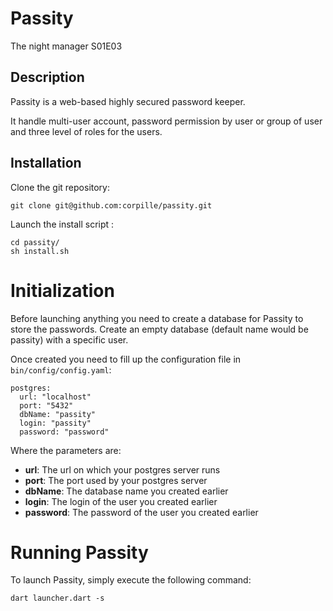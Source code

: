 # Passity
The night manager S01E03
## Description

Passity is a web-based highly secured password keeper.

It handle multi-user account, password permission by user or group of user and
three level of roles for the users.

## Installation

Clone the git repository:
```
git clone git@github.com:corpille/passity.git
```

Launch the install script :
```
cd passity/
sh install.sh
```

# Initialization

Before launching anything you need to create a database for Passity to store the
passwords. Create an empty database (default name would be passity) with a specific
user.

Once created you need to fill up the configuration file in `bin/config/config.yaml`:
```
postgres:
  url: "localhost"
  port: "5432"
  dbName: "passity"
  login: "passity"
  password: "password"
```

Where the parameters are:
- **url**: The url on which your postgres server runs
- **port**: The port used by your postgres server
- **dbName**: The database name you created earlier
- **login**: The login of the user you created earlier
- **password**: The password of the user you created earlier

# Running Passity

To launch Passity, simply execute the following command:
```
dart launcher.dart -s
```
